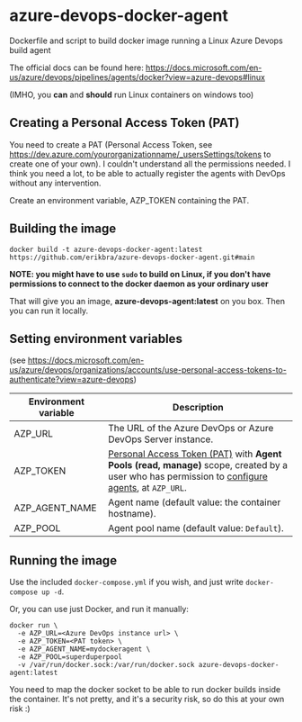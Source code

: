 # azure-devops-docker-agent
Dockerfile and script to build  docker image running a Linux Azure Devops build agent

The official docs can be found here: https://docs.microsoft.com/en-us/azure/devops/pipelines/agents/docker?view=azure-devops#linux  

(IMHO, you __can__ and __should__ run Linux containers on windows too)

## Creating a Personal Access Token (PAT)

You need to create a PAT (Personal Access Token, see https://dev.azure.com/yourorganizationname/_usersSettings/tokens to create one of your own). I couldn't understand all the permissions needed. I think you need a lot, to be able to actually register the agents with DevOps without any intervention.

Create an environment variable, AZP_TOKEN containing the PAT.

## Building the image
```
docker build -t azure-devops-docker-agent:latest https://github.com/erikbra/azure-devops-docker-agent.git#main
```

**NOTE: you might have to use `sudo` to build on Linux, if you don't have permissions to connect to the docker daemon as your ordinary user**

That will give you an image, **azure-devops-agent:latest** on you box. Then you can run it locally.


## Setting environment variables

(see https://docs.microsoft.com/en-us/azure/devops/organizations/accounts/use-personal-access-tokens-to-authenticate?view=azure-devops)

| Environment variable | Description                                                 |
|----------------------|-------------------------------------------------------------|
| AZP_URL              | The URL of the Azure DevOps or Azure DevOps Server instance. |
| AZP_TOKEN            | [Personal Access Token (PAT)](https://docs.microsoft.com/en-us/azure/devops/organizations/accounts/use-personal-access-tokens-to-authenticate?view=azure-devops) with **Agent Pools (read, manage)** scope, created by a user who has permission to [configure agents](pools-queues.md#creating-agent-pools), at `AZP_URL`.    |
| AZP_AGENT_NAME       | Agent name (default value: the container hostname).          |
| AZP_POOL             | Agent pool name (default value: `Default`).                  |



## Running the image
Use the included `docker-compose.yml` if you wish, and just write `docker-compose up -d`. 

Or, you can use just Docker, and run it manually:

```
docker run \
  -e AZP_URL=<Azure DevOps instance url> \
  -e AZP_TOKEN=<PAT token> \
  -e AZP_AGENT_NAME=mydockeragent \
  -e AZP_POOL=superduperpool
  -v /var/run/docker.sock:/var/run/docker.sock azure-devops-docker-agent:latest
```


You need to map the docker socket to be able to run docker builds inside the container. It's not pretty, and it's a security risk, so do this at your own risk :)


